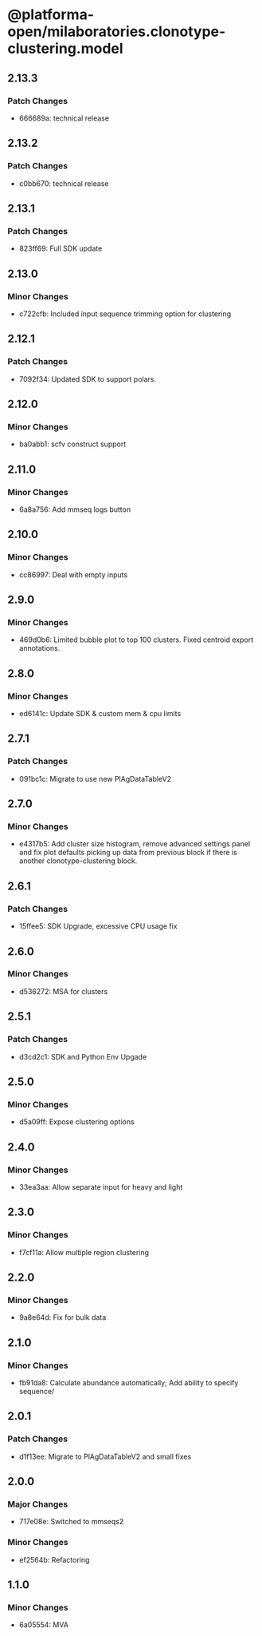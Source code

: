 # @platforma-open/milaboratories.clonotype-clustering.model

## 2.13.3

### Patch Changes

- 666689a: technical release

## 2.13.2

### Patch Changes

- c0bb670: technical release

## 2.13.1

### Patch Changes

- 823ff69: Full SDK update

## 2.13.0

### Minor Changes

- c722cfb: Included input sequence trimming option for clustering

## 2.12.1

### Patch Changes

- 7092f34: Updated SDK to support polars.

## 2.12.0

### Minor Changes

- ba0abb1: scfv construct support

## 2.11.0

### Minor Changes

- 6a8a756: Add mmseq logs button

## 2.10.0

### Minor Changes

- cc86997: Deal with empty inputs

## 2.9.0

### Minor Changes

- 469d0b6: Limited bubble plot to top 100 clusters. Fixed centroid export annotations.

## 2.8.0

### Minor Changes

- ed6141c: Update SDK & custom mem & cpu limits

## 2.7.1

### Patch Changes

- 091bc1c: Migrate to use new PlAgDataTableV2

## 2.7.0

### Minor Changes

- e4317b5: Add cluster size histogram, remove advanced settings panel and fix plot defaults picking up data from previous block if there is another clonotype-clustering block.

## 2.6.1

### Patch Changes

- 15ffee5: SDK Upgrade, excessive CPU usage fix

## 2.6.0

### Minor Changes

- d536272: MSA for clusters

## 2.5.1

### Patch Changes

- d3cd2c1: SDK and Python Env Upgade

## 2.5.0

### Minor Changes

- d5a09ff: Expose clustering options

## 2.4.0

### Minor Changes

- 33ea3aa: Allow separate input for heavy and light

## 2.3.0

### Minor Changes

- f7cf11a: Allow multiple region clustering

## 2.2.0

### Minor Changes

- 9a8e64d: Fix for bulk data

## 2.1.0

### Minor Changes

- fb91da8: Calculate abundance automatically; Add ability to specify sequence/

## 2.0.1

### Patch Changes

- d1f13ee: Migrate to PlAgDataTableV2 and small fixes

## 2.0.0

### Major Changes

- 717e08e: Switched to mmseqs2

### Minor Changes

- ef2564b: Refactoring

## 1.1.0

### Minor Changes

- 6a05554: MVA
